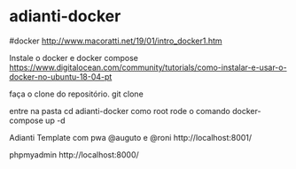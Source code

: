 # adianti-docker
#docker 
http://www.macoratti.net/19/01/intro_docker1.htm

Instale o docker e docker compose 
https://www.digitalocean.com/community/tutorials/como-instalar-e-usar-o-docker-no-ubuntu-18-04-pt

faça o clone do repositório.
git clone 

entre na pasta
cd adianti-docker
como root rode o comando
docker-compose up -d

Adianti Template com pwa @auguto e @roni
http://localhost:8001/

phpmyadmin
http://localhost:8000/

